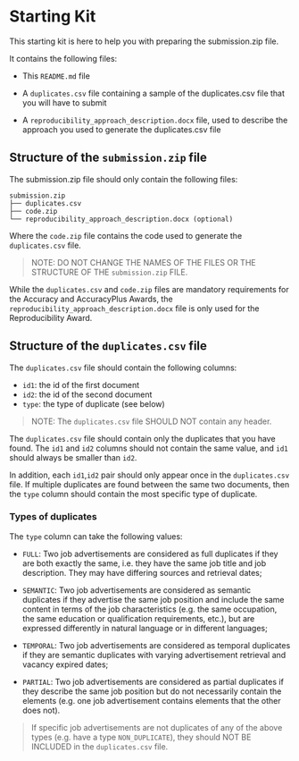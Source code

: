 # Starting Kit

This starting kit is here to help you with preparing the submission.zip file.

It contains the following files:

- This `README.md` file

- A `duplicates.csv` file containing a sample of the duplicates.csv file that
  you will have to submit

- A `reproducibility_approach_description.docx` file, used to describe the
  approach you used to generate the duplicates.csv file

## Structure of the `submission.zip` file

The submission.zip file should only contain the following files:

```
submission.zip
├── duplicates.csv
├── code.zip
└── reproducibility_approach_description.docx (optional)
```

Where the `code.zip` file contains the code used to generate the `duplicates.csv`
file.

> NOTE: DO NOT CHANGE THE NAMES OF THE FILES OR THE STRUCTURE OF THE `submission.zip`
> FILE.

While the `duplicates.csv` and `code.zip` files are mandatory requirements for
the Accuracy and AccuracyPlus Awards, the `reproducibility_approach_description.docx`
file is only used for the Reproducibility Award.

## Structure of the `duplicates.csv` file

The `duplicates.csv` file should contain the following columns:

- `id1`: the id of the first document
- `id2`: the id of the second document
- `type`: the type of duplicate (see below)

> NOTE: The `duplicates.csv` file SHOULD NOT contain any header.

The `duplicates.csv` file should contain only the duplicates that you
have found. The `id1` and `id2` columns should not contain the same value,
and `id1` should always be smaller than `id2`.

In addition, each `id1`,`id2` pair should only appear once in the `duplicates.csv`
file. If multiple duplicates are found between the same two documents, then the
`type` column should contain the most specific type of duplicate.

### Types of duplicates

The `type` column can take the following values:

- `FULL`: Two job advertisements are considered as full duplicates if they are
  both exactly the same, i.e. they have the same job title and job description.
  They may have differing sources and retrieval dates;

- `SEMANTIC`: Two job advertisements are considered as semantic duplicates if they
  advertise the same job position and include the same content in terms of the job
  characteristics (e.g. the same occupation, the same education or qualification
  requirements, etc.), but are expressed differently in natural language or in
  different languages;

- `TEMPORAL`: Two job advertisements are considered as temporal duplicates if
  they are semantic duplicates with varying advertisement retrieval and vacancy
  expired dates;

- `PARTIAL`: Two job advertisements are considered as partial duplicates if they
  describe the same job position but do not necessarily contain the elements
  (e.g. one job advertisement contains elements that the other does not).

> If specific job advertisements are not duplicates of any of the above types
> (e.g. have a type `NON_DUPLICATE`), they should NOT BE INCLUDED in the
> `duplicates.csv` file.
